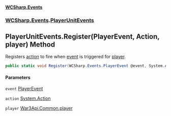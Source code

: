 #### [WCSharp.Events](README.md 'README')
### [WCSharp.Events](WCSharp.Events.md 'WCSharp.Events').[PlayerUnitEvents](WCSharp.Events.PlayerUnitEvents.md 'WCSharp.Events.PlayerUnitEvents')

## PlayerUnitEvents.Register(PlayerEvent, Action, player) Method

Registers [action](WCSharp.Events.PlayerUnitEvents.Register(WCSharp.Events.PlayerEvent,System.Action,War3Api.Common.player).md#WCSharp.Events.PlayerUnitEvents.Register(WCSharp.Events.PlayerEvent,System.Action,War3Api.Common.player).action 'WCSharp.Events.PlayerUnitEvents.Register(WCSharp.Events.PlayerEvent, System.Action, War3Api.Common.player).action') to fire when [event](WCSharp.Events.PlayerUnitEvents.Register(WCSharp.Events.PlayerEvent,System.Action,War3Api.Common.player).md#WCSharp.Events.PlayerUnitEvents.Register(WCSharp.Events.PlayerEvent,System.Action,War3Api.Common.player).event 'WCSharp.Events.PlayerUnitEvents.Register(WCSharp.Events.PlayerEvent, System.Action, War3Api.Common.player).event') is triggered for [player](WCSharp.Events.PlayerUnitEvents.Register(WCSharp.Events.PlayerEvent,System.Action,War3Api.Common.player).md#WCSharp.Events.PlayerUnitEvents.Register(WCSharp.Events.PlayerEvent,System.Action,War3Api.Common.player).player 'WCSharp.Events.PlayerUnitEvents.Register(WCSharp.Events.PlayerEvent, System.Action, War3Api.Common.player).player').

```csharp
public static void Register(WCSharp.Events.PlayerEvent @event, System.Action action, War3Api.Common.player player);
```
#### Parameters

<a name='WCSharp.Events.PlayerUnitEvents.Register(WCSharp.Events.PlayerEvent,System.Action,War3Api.Common.player).event'></a>

`event` [PlayerEvent](WCSharp.Events.PlayerEvent.md 'WCSharp.Events.PlayerEvent')

<a name='WCSharp.Events.PlayerUnitEvents.Register(WCSharp.Events.PlayerEvent,System.Action,War3Api.Common.player).action'></a>

`action` [System.Action](https://docs.microsoft.com/en-us/dotnet/api/System.Action 'System.Action')

<a name='WCSharp.Events.PlayerUnitEvents.Register(WCSharp.Events.PlayerEvent,System.Action,War3Api.Common.player).player'></a>

`player` [War3Api.Common.player](https://docs.microsoft.com/en-us/dotnet/api/War3Api.Common.player 'War3Api.Common.player')